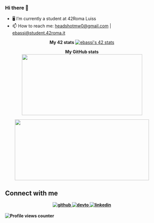 ### Hi there 👋

- 🖥 I’m currently a student at 42Roma Luiss
- 📫 How to reach me: headshotmw0@gmail.com | ebassi@student.42roma.it

<div align="center">
			
<b>My 42 stats</b>
<a href="https://github.com/JaeSeoKim/badge42"><img src="https://badge42.vercel.app/api/v2/cl48hkzwl004909mg0ond07t5/stats?cursusId=21&coalitionId=124" alt="ebassi's 42 stats" /></a>
</br>

<b>My GitHub stats</b>
<a href="https://github.com/ebassi00"><img src="https://awesome-github-stats.azurewebsites.net/user-stats/ebassi00?cardType=level&theme=tokyonight" width="395" height="200"></a> 
</br>

<b>
<a href="https://github.com/ebassi00?tab=repositories"><img src="https://github-readme-stats.vercel.app/api/top-langs/?username=ebassi00&layout=compact&theme=tokyonight" width="440" height="200"></a>	
</br>
</div>

## Connect with me
<div align="center">

<a href="https://github.com/ebassi00" target="_blank">
<img src=https://img.shields.io/badge/github-%2324292e.svg?&style=for-the-badge&logo=github&logoColor=white alt=github style="margin-bottom: 5px;" />
</a>

<a href="https://dev.to/ebassi00" target="_blank">
<img src=https://img.shields.io/badge/dev.to-%2308090A.svg?&style=for-the-badge&logo=dev.to&logoColor=white alt=devto style="margin-bottom: 5px;" />
</a>

<a href="https://www.linkedin.com/in/edoardo-bassi-4131291bb/" target="_blank">
<img src=https://img.shields.io/badge/linkedin-%231E77B5.svg?&style=for-the-badge&logo=linkedin&logoColor=white alt=linkedin style="margin-bottom: 5px;" />
</a>

</div>

![Profile views counter](https://komarev.com/ghpvc/?username=ebassi00&&style=flat-square)
